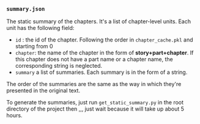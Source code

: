 ### `summary.json`

The static summary of the chapters. It's a list of chapter-level units. Each unit has the following field:

- `id` : the id of the chapter. Following the order in `chapter_cache.pkl` and starting from 0
- `chapter`: the name of the chapter in the form of **story+part+chapter**. If this chapter does not have a part name or a chapter name, the corresponding string is neglected. 
- `summary` a list of summaries. Each summary is in the form of a string. 

The order of the summaries are the same as the way in which they're presented in the original text.

To generate the summaries, just run `get_static_summary.py` in the root directory of the project then ,,, just wait because it will take up about 5 hours.

